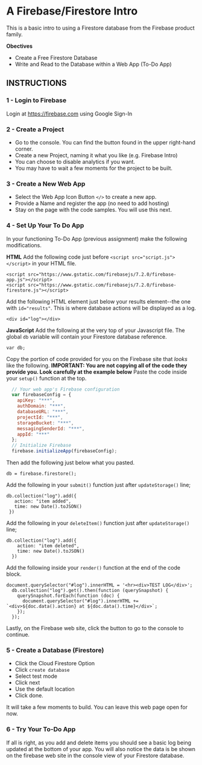 # A Firebase/Firestore Intro
This is a basic intro to using a Firestore database from the Firebase product family.

**Obectives**
- Create a Free Firestore Database
- Write and Read to the Database within a Web App (To-Do App)

## INSTRUCTIONS

### 1 - Login to Firebase
Login at https://firebase.com using Google Sign-In

### 2 - Create a Project
- Go to the console. You can find the button found in the upper right-hand corner.
- Create a new Project, naming it what you like (e.g. Firebase Intro)
- You can choose to disable analytics if you want.
- You may have to wait a few moments for the project to be built.

### 3 - Create a New Web App
- Select the Web App Icon Button `</>` to create a new app.
- Provide a Name and register the app (no need to add hosting)
- Stay on the page with the code samples. You will use this next.

### 4 - Set Up Your To Do App
In your functioning To-Do App (previous assignment) make the following modifications.

**HTML**
Add the following code just before `<script src="script.js"></script>` in your HTML file.

```
<script src="https://www.gstatic.com/firebasejs/7.2.0/firebase-app.js"></script>
<script src="https://www.gstatic.com/firebasejs/7.2.0/firebase-firestore.js"></script>
```

Add the following HTML element just below your results element--the one with `id="results"`. This is where database actions will be displayed as a log.
```
<div id="log"></div>
```

**JavaScript**
Add the following at the very top of your Javascript file. The global `db` variable will contain your Firestore database reference.
```
var db;
```

Copy the portion of code provided for you on the Firebase site that *looks* like the following. **IMPORTANT: You are not copying all of the code they provide you. Look carefully at the example below** Paste the code inside your `setup()` function at the top.

```js
  // Your web app's Firebase configuration
  var firebaseConfig = {
    apiKey: "***",
    authDomain: "***",
    databaseURL: "***",
    projectId: "***",
    storageBucket: "***",
    messagingSenderId: "***",
    appId: "***"
  };
  // Initialize Firebase
  firebase.initializeApp(firebaseConfig);
 ```
 
 Then add the following just below what you pasted.
 
 ```
 db = firebase.firestore();
 ```
 
 Add the following in your `submit()` function just after `updateStorage()` line;
 ```
db.collection("log").add({
    action: "item added",
    time: new Date().toJSON()
  })
```

Add the following in your `deleteItem()` function just after `updateStorage()` line;
```
db.collection("log").add({
    action: "item deleted",
    time: new Date().toJSON()
  })
```

Add the following inside your `render()` function at the end of the code block.

```
document.querySelector("#log").innerHTML = '<hr><div>TEST LOG</div>';
  db.collection("log").get().then(function (querySnapshot) {
    querySnapshot.forEach(function (doc) {
      document.querySelector("#log").innerHTML += `<div>${doc.data().action} at ${doc.data().time}</div>`;
    });
  });
```

 Lastly, on the Firebase web site, click the button to go to the console to continue.
 
### 5 - Create a Database (Firestore)
- Click the Cloud Firestore Option
- Click `create database`
- Select test mode
- Click next
- Use the default location
- Click done.

It will take a few moments to build. You can leave this web page open for now.

### 6 - Try Your To-Do App

If all is right, as you add and delete items you should see a basic log being updated at the bottom of your app. You will also notice the data is be shown on the firebase web site in the console view of your Firestore database.



